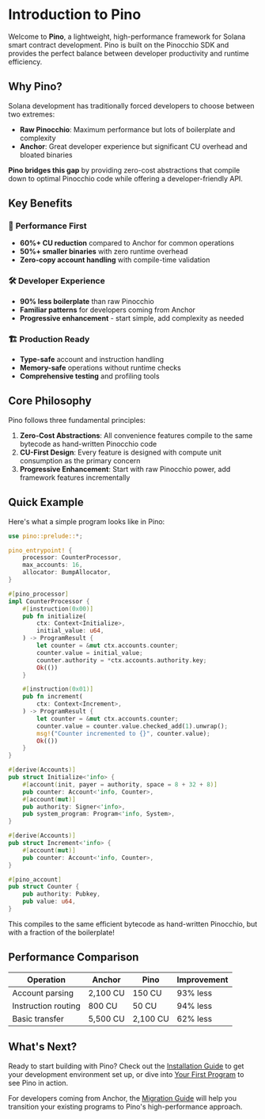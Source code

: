 # Introduction to Pino

Welcome to **Pino**, a lightweight, high-performance framework for Solana smart contract development. Pino is built on the Pinocchio SDK and provides the perfect balance between developer productivity and runtime efficiency.

## Why Pino?

Solana development has traditionally forced developers to choose between two extremes:

- **Raw Pinocchio**: Maximum performance but lots of boilerplate and complexity
- **Anchor**: Great developer experience but significant CU overhead and bloated binaries

**Pino bridges this gap** by providing zero-cost abstractions that compile down to optimal Pinocchio code while offering a developer-friendly API.

## Key Benefits

### 🚀 **Performance First**
- **60%+ CU reduction** compared to Anchor for common operations
- **50%+ smaller binaries** with zero runtime overhead
- **Zero-copy account handling** with compile-time validation

### 🛠️ **Developer Experience**
- **90% less boilerplate** than raw Pinocchio
- **Familiar patterns** for developers coming from Anchor
- **Progressive enhancement** - start simple, add complexity as needed

### 🏗️ **Production Ready**
- **Type-safe** account and instruction handling
- **Memory-safe** operations without runtime checks
- **Comprehensive testing** and profiling tools

## Core Philosophy

Pino follows three fundamental principles:

1. **Zero-Cost Abstractions**: All convenience features compile to the same bytecode as hand-written Pinocchio code
2. **CU-First Design**: Every feature is designed with compute unit consumption as the primary concern
3. **Progressive Enhancement**: Start with raw Pinocchio power, add framework features incrementally

## Quick Example

Here's what a simple program looks like in Pino:

```rust
use pino::prelude::*;

pino_entrypoint! {
    processor: CounterProcessor,
    max_accounts: 16,
    allocator: BumpAllocator,
}

#[pino_processor]
impl CounterProcessor {
    #[instruction(0x00)]
    pub fn initialize(
        ctx: Context<Initialize>,
        initial_value: u64,
    ) -> ProgramResult {
        let counter = &mut ctx.accounts.counter;
        counter.value = initial_value;
        counter.authority = *ctx.accounts.authority.key;
        Ok(())
    }

    #[instruction(0x01)]
    pub fn increment(
        ctx: Context<Increment>,
    ) -> ProgramResult {
        let counter = &mut ctx.accounts.counter;
        counter.value = counter.value.checked_add(1).unwrap();
        msg!("Counter incremented to {}", counter.value);
        Ok(())
    }
}

#[derive(Accounts)]
pub struct Initialize<'info> {
    #[account(init, payer = authority, space = 8 + 32 + 8)]
    pub counter: Account<'info, Counter>,
    #[account(mut)]
    pub authority: Signer<'info>,
    pub system_program: Program<'info, System>,
}

#[derive(Accounts)]
pub struct Increment<'info> {
    #[account(mut)]
    pub counter: Account<'info, Counter>,
}

#[pino_account]
pub struct Counter {
    pub authority: Pubkey,
    pub value: u64,
}
```

This compiles to the same efficient bytecode as hand-written Pinocchio, but with a fraction of the boilerplate!

## Performance Comparison

| Operation | Anchor | Pino | Improvement |
|-----------|--------|------|-------------|
| Account parsing | 2,100 CU | 150 CU | 93% less |
| Instruction routing | 800 CU | 50 CU | 94% less |
| Basic transfer | 5,500 CU | 2,100 CU | 62% less |

## What's Next?

Ready to start building with Pino? Check out the [Installation Guide](getting-started/installation.md) to get your development environment set up, or dive into [Your First Program](getting-started/first-program.md) to see Pino in action.

For developers coming from Anchor, the [Migration Guide](guides/anchor-migration.md) will help you transition your existing programs to Pino's high-performance approach. 